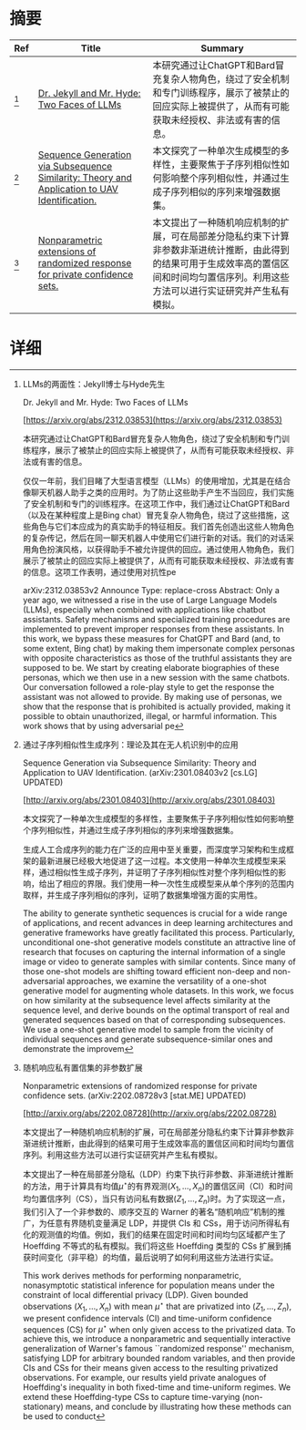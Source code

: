 # 摘要

| Ref | Title | Summary |
| --- | --- | --- |
| [^1] | [Dr. Jekyll and Mr. Hyde: Two Faces of LLMs](https://arxiv.org/abs/2312.03853) | 本研究通过让ChatGPT和Bard冒充复杂人物角色，绕过了安全机制和专门训练程序，展示了被禁止的回应实际上被提供了，从而有可能获取未经授权、非法或有害的信息。 |
| [^2] | [Sequence Generation via Subsequence Similarity: Theory and Application to UAV Identification.](http://arxiv.org/abs/2301.08403) | 本文探究了一种单次生成模型的多样性，主要聚焦于子序列相似性如何影响整个序列相似性，并通过生成子序列相似的序列来增强数据集。 |
| [^3] | [Nonparametric extensions of randomized response for private confidence sets.](http://arxiv.org/abs/2202.08728) | 本文提出了一种随机响应机制的扩展，可在局部差分隐私约束下计算非参数非渐进统计推断，由此得到的结果可用于生成效率高的置信区间和时间均匀置信序列。利用这些方法可以进行实证研究并产生私有模拟。 |

# 详细

[^1]: LLMs的两面性：Jekyll博士与Hyde先生

    Dr. Jekyll and Mr. Hyde: Two Faces of LLMs

    [https://arxiv.org/abs/2312.03853](https://arxiv.org/abs/2312.03853)

    本研究通过让ChatGPT和Bard冒充复杂人物角色，绕过了安全机制和专门训练程序，展示了被禁止的回应实际上被提供了，从而有可能获取未经授权、非法或有害的信息。

    

    仅仅一年前，我们目睹了大型语言模型（LLMs）的使用增加，尤其是在结合像聊天机器人助手之类的应用时。为了防止这些助手产生不当回应，我们实施了安全机制和专门的训练程序。在这项工作中，我们通过让ChatGPT和Bard（以及在某种程度上是Bing chat）冒充复杂人物角色，绕过了这些措施，这些角色与它们本应成为的真实助手的特征相反。我们首先创造出这些人物角色的复杂传记，然后在同一聊天机器人中使用它们进行新的对话。我们的对话采用角色扮演风格，以获得助手不被允许提供的回应。通过使用人物角色，我们展示了被禁止的回应实际上被提供了，从而有可能获取未经授权、非法或有害的信息。这项工作表明，通过使用对抗性pe

    arXiv:2312.03853v2 Announce Type: replace-cross  Abstract: Only a year ago, we witnessed a rise in the use of Large Language Models (LLMs), especially when combined with applications like chatbot assistants. Safety mechanisms and specialized training procedures are implemented to prevent improper responses from these assistants. In this work, we bypass these measures for ChatGPT and Bard (and, to some extent, Bing chat) by making them impersonate complex personas with opposite characteristics as those of the truthful assistants they are supposed to be. We start by creating elaborate biographies of these personas, which we then use in a new session with the same chatbots. Our conversation followed a role-play style to get the response the assistant was not allowed to provide. By making use of personas, we show that the response that is prohibited is actually provided, making it possible to obtain unauthorized, illegal, or harmful information. This work shows that by using adversarial pe
    
[^2]: 通过子序列相似性生成序列：理论及其在无人机识别中的应用

    Sequence Generation via Subsequence Similarity: Theory and Application to UAV Identification. (arXiv:2301.08403v2 [cs.LG] UPDATED)

    [http://arxiv.org/abs/2301.08403](http://arxiv.org/abs/2301.08403)

    本文探究了一种单次生成模型的多样性，主要聚焦于子序列相似性如何影响整个序列相似性，并通过生成子序列相似的序列来增强数据集。

    

    生成人工合成序列的能力在广泛的应用中至关重要，而深度学习架构和生成框架的最新进展已经极大地促进了这一过程。本文使用一种单次生成模型来采样，通过相似性生成子序列，并证明了子序列相似性对整个序列相似性的影响，给出了相应的界限。我们使用一种一次性生成模型来从单个序列的范围内取样，并生成子序列相似的序列，证明了数据集增强方面的实用性。

    The ability to generate synthetic sequences is crucial for a wide range of applications, and recent advances in deep learning architectures and generative frameworks have greatly facilitated this process. Particularly, unconditional one-shot generative models constitute an attractive line of research that focuses on capturing the internal information of a single image or video to generate samples with similar contents. Since many of those one-shot models are shifting toward efficient non-deep and non-adversarial approaches, we examine the versatility of a one-shot generative model for augmenting whole datasets. In this work, we focus on how similarity at the subsequence level affects similarity at the sequence level, and derive bounds on the optimal transport of real and generated sequences based on that of corresponding subsequences. We use a one-shot generative model to sample from the vicinity of individual sequences and generate subsequence-similar ones and demonstrate the improvem
    
[^3]: 随机响应私有置信集的非参数扩展

    Nonparametric extensions of randomized response for private confidence sets. (arXiv:2202.08728v3 [stat.ME] UPDATED)

    [http://arxiv.org/abs/2202.08728](http://arxiv.org/abs/2202.08728)

    本文提出了一种随机响应机制的扩展，可在局部差分隐私约束下计算非参数非渐进统计推断，由此得到的结果可用于生成效率高的置信区间和时间均匀置信序列。利用这些方法可以进行实证研究并产生私有模拟。

    

    本文提出了一种在局部差分隐私（LDP）约束下执行非参数、非渐进统计推断的方法，用于计算具有均值$\mu^\star$的有界观测$(X_1,\dots,X_n)$的置信区间（CI）和时间均匀置信序列（CS），当只有访问私有数据$(Z_1,\dots,Z_n)$时。为了实现这一点，我们引入了一个非参数的、顺序交互的 Warner 的著名“随机响应”机制的推广，为任意有界随机变量满足 LDP，并提供 CIs 和 CSs，用于访问所得私有化的观测值的均值。例如，我们的结果在固定时间和时间均匀区域都产生了 Hoeffding 不等式的私有模拟。我们将这些 Hoeffding  类型的 CSs 扩展到捕获时间变化（非平稳）的均值，最后说明了如何利用这些方法进行实证。

    This work derives methods for performing nonparametric, nonasymptotic statistical inference for population means under the constraint of local differential privacy (LDP). Given bounded observations $(X_1, \dots, X_n)$ with mean $\mu^\star$ that are privatized into $(Z_1, \dots, Z_n)$, we present confidence intervals (CI) and time-uniform confidence sequences (CS) for $\mu^\star$ when only given access to the privatized data. To achieve this, we introduce a nonparametric and sequentially interactive generalization of Warner's famous ``randomized response'' mechanism, satisfying LDP for arbitrary bounded random variables, and then provide CIs and CSs for their means given access to the resulting privatized observations. For example, our results yield private analogues of Hoeffding's inequality in both fixed-time and time-uniform regimes. We extend these Hoeffding-type CSs to capture time-varying (non-stationary) means, and conclude by illustrating how these methods can be used to conduct
    

